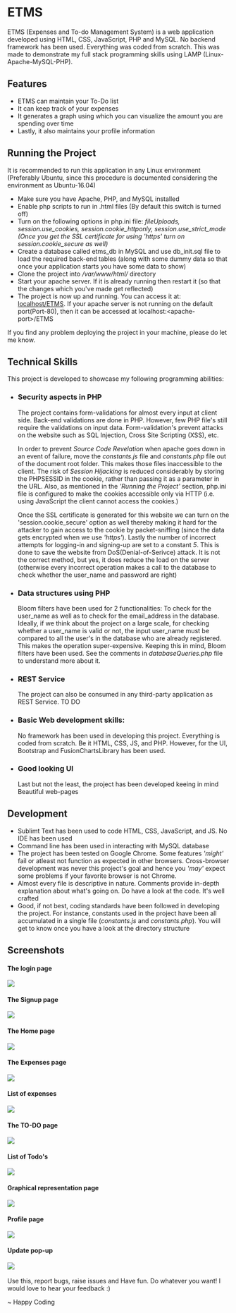# ETMS
ETMS (Expenses and To-do Management System) is a web application developed using HTML, CSS, JavaScript, PHP and MySQL. No backend framework has been used. Everything was coded from scratch. This was made to demonstrate my full stack programming skills using LAMP (Linux-Apache-MySQL-PHP).

<h2>Features</h2>
<ul>
  <li>ETMS can maintain your To-Do list</li>
  <li>It can keep track of your expenses</li>
  <li>It generates a graph using which you can visualize the amount you are spending over time</li>
  <li>Lastly, it also maintains your profile information</li>
</ul>

<h2>Running the Project</h2>
It is recommended to run this application in any Linux environment (Preferably Ubuntu, since this procedure is documented considering the environment as Ubuntu-16.04)
<ul>
  <li>Make sure you have Apache, PHP, and MySQL installed</li>
  <li>Enable php scripts to run in .html files (By default this switch is turned off)</li>
  <li>Turn on the following options in php.ini file: <i>fileUploads, session.use_cookies, session.cookie_httponly, session.use_strict_mode (Once you get the SSL certificate for using 'https' turn on session.cookie_secure as well)</i></li>
  <li>Create a database called etms_db in MySQL and use db_init.sql file to load the required back-end tables (along with some dummy data so that once your application starts you have some data to show)</li>
  <li>Clone the project into <i>/var/www/html/</i> directory</li>
  <li>Start your apache server. If it is already running then restart it (so that the changes which you've made get reflected)</li>
  <li>The project is now up and running. You can access it at: <a href="http://www.localhost/ETMS">localhost/ETMS</a>. If your apache server is not running on the default port(Port-80), then it can be accessed at localhost:&lt;apache-port&gt;/ETMS</li>
</ul>
If you find any problem deploying the project in your machine, please do let me know.

<h2>Technical Skills</h2>
This project is developed to showcase my following programming abilities:
<ul>
  <li><h3>Security aspects in PHP</h3><p>The project contains form-validations for almost every input at client side. Back-end validations are done in PHP. However, few PHP file's still require the validations on input data. Form-validation's prevent attacks on the website such as SQL Injection, Cross Site Scripting (XSS), etc.</p><p>In order to prevent <i>Source Code Revelation</i> when apache goes down in an event of failure, move the <i>constants.js</i> file and <i>constants.php</i> file out of the document root folder. This makes those files inaccessible to the client. The risk of <i>Session Hijacking</i> is reduced considerably by storing the PHPSESSID in the cookie, rather than passing it as a parameter in the URL. Also, as mentioned in the <i>'Running the Project'</i> section, php.ini file is configured to make the cookies accessible only via HTTP (i.e. using JavaScript the client cannot access the cookies.)</p><p>Once the SSL certificate is generated for this website we can turn on the 'session.cookie_secure' option as well thereby making it hard for the attacker to gain access to the cookie by packet-sniffing (since the data gets encrypted when we use <i>'https'</i>). Lastly the number of incorrect attempts for logging-in and signing-up are set to a constant <i>5</i>. This is done to save the website from DoS(Denial-of-Serivce) attack. It is not the correct method, but yes, it does reduce the load on the server (otherwise every incorrect operation makes a call to the database to check whether the user_name and password are right)</p></li>
  <li><h3>Data structures using PHP</h3><p>Bloom filters have been used for 2 functionalities: To check for the user_name as well as to check for the email_address in the database. Ideally, if we think about the project on a large scale, for checking whether a user_name is valid or not, the input user_name must be compared to all the user's in the database who are already registered. This makes the operation super-expensive. Keeping this in mind, Bloom filters have been used. See the comments in <i>databaseQueries.php</i> file to understand more about it.</p></li><li><h3>REST Service</h3><p>The project can also be consumed in any third-party application as REST Service. TO DO</p></li>
  <li><h3>Basic Web development skills:</h3><p>No framework has been used in developing this project. Everything is coded from scratch. Be it HTML, CSS, JS, and PHP. However, for the UI, Bootstrap and FusionChartsLibrary has been used.</p></li>
  <li><h3>Good looking UI</h3><p>Last but not the least, the project has been developed keeing in mind Beautiful web-pages</p></li>
</ul>

<h2>Development</h2>
<ul>
  <li>Sublimt Text has been used to code HTML, CSS, JavaScript, and JS. No IDE has been used</li>
  <li>Command line has been used in interacting with MySQL database</li>
  <li>The project has been tested on Google Chrome. Some features <i>'might'</i> fail or atleast not function as expected in other browsers. Cross-browser development was never this project's goal and hence you <i>'may'</i> expect some problems if your favorite browser is not Chrome.</li>
  <li>Almost every file is descriptive in nature. Comments provide in-depth explanation about what's going on. Do have a look at the code. It's well crafted</li>
  <li>Good, if not best, coding standards have been followed in developing the project. For instance, constants used in the project have been all accumulated in a single file (<i>constants.js</i> and <i>constants.php</i>). You will get to know once you have a look at the directory structure</li>
</ul>

<h2>Screenshots</h2>

<h4>The login page</h4>
<img src="screenshots/login_page.png" />

<h4>The Signup page</h4>
<img src="screenshots/sign_up.png" />

<h4>The Home page</h4>
<img src="screenshots/home_page.png" />

<h4>The Expenses page</h4>
<img src="screenshots/expense_page.png" />

<h4>List of expenses</h4>
<img src="screenshots/home_page2.png" />

<h4>The TO-DO page</h4>
<img src="screenshots/todo_page.png" />

<h4>List of Todo's</h4>
<img src="screenshots/todo_page2.png" />

<h4>Graphical representation page</h4>
<img src="screenshots/graph_page.png" />

<h4>Profile page</h4>
<img src="screenshots/profile_page.png" />

<h4>Update pop-up</h4>
<img src="screenshots/update_popup.png" />
<br/><br/>
Use this, report bugs, raise issues and Have fun. Do whatever you want! I would love to hear your feedback :)

~ Happy Coding
